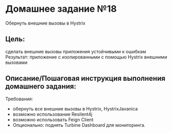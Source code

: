 # Домашнее задание №18

Обернуть внешние вызовы в Hystrix

## Цель:
сделать внешние вызовы приложения устойчивыми к ошибкам
Результат: приложение с изолированными с помощью Hystrix внешними вызовами

## Описание/Пошаговая инструкция выполнения домашнего задания:

Требования:
* обернуть все внешние вызовы в Hystrix, HystrixJavanica
* возможно использование Resilent4j
* возможно использовать Feign Client
* Опционально: поднять Turbine Dashboard для мониторинга.

